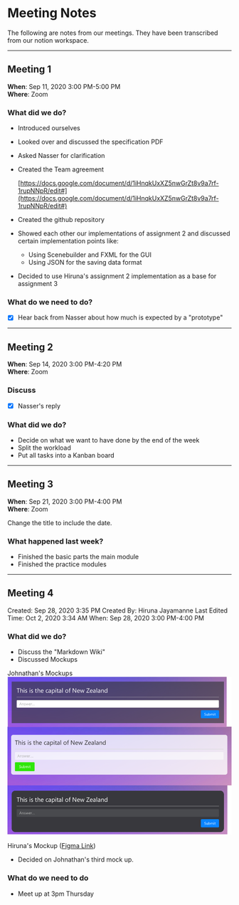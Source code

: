 # Meeting Notes

The following are notes from our meetings.
They have been transcribed from our notion workspace.

---

## Meeting 1

**When**: Sep 11, 2020 3:00 PM-5:00 PM\
**Where**: Zoom

### What did we do?

- Introduced ourselves
- Looked over and discussed the specification PDF
- Asked Nasser for clarification
- Created the Team agreement

    [https://docs.google.com/document/d/1iHnqkUxXZ5nwGrZt8v9a7rf-1rupNNpR/edit#](https://docs.google.com/document/d/1iHnqkUxXZ5nwGrZt8v9a7rf-1rupNNpR/edit#)

- Created the github repository
- Showed each other our implementations of assignment 2 and discussed certain implementation points like:
    - Using Scenebuilder and FXML for the GUI
    - Using JSON for the saving data format
- Decided to use Hiruna's assignment 2 implementation as a base for assignment 3

### What do we need to do?

- [x]  Hear back from Nasser about how much is expected by a "prototype"

---

## Meeting 2

**When**: Sep 14, 2020 3:00 PM-4:20 PM\
**Where**: Zoom

### Discuss

- [x]  Nasser's reply

### What did we do?

- Decide on what we want to have done by the end of the week
- Split the workload
- Put all tasks into a Kanban board

---

## Meeting 3

**When**: Sep 21, 2020 3:00 PM-4:00 PM\
**Where**: Zoom

Change the title to include the date.

### What happened last week?

- Finished the basic parts the main module
- Finished the practice modules

---

## Meeting 4

Created: Sep 28, 2020 3:35 PM
Created By: Hiruna Jayamanne
Last Edited Time: Oct 2, 2020 3:34 AM
When: Sep 28, 2020 3:00 PM-4:00 PM

### What did we do?

- Discuss the "Markdown Wiki"
- Discussed Mockups

Johnathan's Mockups
![Johnathan's Mockup](images/meeting-4-johnathan-mockup.png)

Hiruna's Mockup ([Figma Link](https://www.figma.com/proto/4wu1euWu51nUSHItEzbF06/Quinzical-Mockup?node-id=1%3A2&scaling=min-zoom))

- Decided on Johnathan's third mock up.

### What do we need to do

- Meet up at 3pm Thursday
